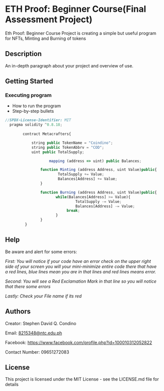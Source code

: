 # ETH Proof: Beginner Course(Final Assessment Project)

Eth Proof: Beginner Course Project is creating a simple but useful program for NFTs, Minting and Burning of tokens

## Description

An in-depth paragraph about your project and overview of use.

## Getting Started

### Executing program

* How to run the program
* Step-by-step bullets

```javascript
//SPDX-License-Identifier: MIT
  pragma solidity ^0.8.18;
        
        contract Metacrafters{

            string public TokenName = "Coindino";
            string public TokenAbbrv = "COD";
            uint public TotalSupply;

                    mapping (address => uint) public Balances;

                function Minting (address Address, uint Value)public{
                        TotalSupply += Value;
                        Balances[Address] += Value;
                }

                function Burning (address Address, uint Value)public{
                       while(Balances[Address] >= Value){
                                TotalSupply -= Value;
                                Balances[Address] -= Value;
                            break;
                       }
                }
         }
```

## Help

Be aware and alert for some errors: 

*First: You will notice if your code have an error check on the upper right side of your screen you will your mini-minimize entire code there that have a red lines, blue lines mean you are in that lines and red lines means error.*

*Second: You will see a Red Exclamation Mark in that line so you will notice that there some errors*

*Lastly: Check your File name if its red*

## Authors

Creator: Stephen David Q. Condino 

Email: 8215348@ntc.edu.ph

Facebook: https://www.facebook.com/profile.php?id=100010312052822

Contact Number: 09651272083


## License

This project is licensed under the MIT License - see the LICENSE.md file for details
